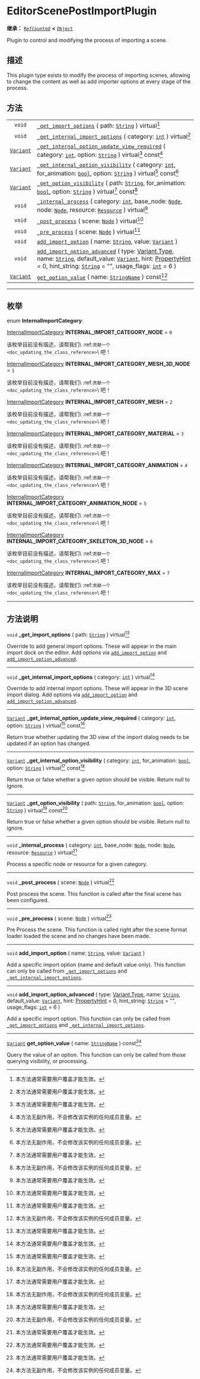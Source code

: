 <!-- ⚠ 请勿编辑本文件 ⚠ -->
<!-- 本文档使用脚本从 WeDot 引擎源码仓库生成。 -->
<!-- 生成脚本：https://github.com/WeDot-Engine/WeDot/tree/4.3/doc/tools/make_md.py； -->
<!-- 原文件：https://github.com/WeDot-Engine/WeDot/tree/4.3/doc/classes/EditorScenePostImportPlugin.xml。 -->

<div id="_class_editorscenepostimportplugin"></div>

# EditorScenePostImportPlugin

**继承：** [`RefCounted`](class_refcounted.md) **<** [`Object`](class_object.md)

Plugin to control and modifying the process of importing a scene.

## 描述

This plugin type exists to modify the process of importing scenes, allowing to change the content as well as add importer options at every stage of the process.

## 方法

|||
|:-:|:--|
| `void`                        | [`_get_import_options`](#class_editorscenepostimportplugin_private_method__get_import_options) ( path: [`String`](class_string.md) ) virtual[^virtual]                                                                                                                                                                                                                                            |
| `void`                        | [`_get_internal_import_options`](#class_editorscenepostimportplugin_private_method__get_internal_import_options) ( category: [`int`](class_int.md) ) virtual[^virtual]                                                                                                                                                                                                                            |
| [`Variant`](class_variant.md) | [`_get_internal_option_update_view_required`](#class_editorscenepostimportplugin_private_method__get_internal_option_update_view_required) ( category: [`int`](class_int.md), option: [`String`](class_string.md) ) virtual[^virtual] const[^const]                                                                                                                                               |
| [`Variant`](class_variant.md) | [`_get_internal_option_visibility`](#class_editorscenepostimportplugin_private_method__get_internal_option_visibility) ( category: [`int`](class_int.md), for_animation: [`bool`](class_bool.md), option: [`String`](class_string.md) ) virtual[^virtual] const[^const]                                                                                                                           |
| [`Variant`](class_variant.md) | [`_get_option_visibility`](#class_editorscenepostimportplugin_private_method__get_option_visibility) ( path: [`String`](class_string.md), for_animation: [`bool`](class_bool.md), option: [`String`](class_string.md) ) virtual[^virtual] const[^const]                                                                                                                                           |
| `void`                        | [`_internal_process`](#class_editorscenepostimportplugin_private_method__internal_process) ( category: [`int`](class_int.md), base_node: [`Node`](class_node.md), node: [`Node`](class_node.md), resource: [`Resource`](class_resource.md) ) virtual[^virtual]                                                                                                                                    |
| `void`                        | [`_post_process`](#class_editorscenepostimportplugin_private_method__post_process) ( scene: [`Node`](class_node.md) ) virtual[^virtual]                                                                                                                                                                                                                                                           |
| `void`                        | [`_pre_process`](#class_editorscenepostimportplugin_private_method__pre_process) ( scene: [`Node`](class_node.md) ) virtual[^virtual]                                                                                                                                                                                                                                                             |
| `void`                        | [`add_import_option`](#class_editorscenepostimportplugin_method_add_import_option) ( name: [`String`](class_string.md), value: [`Variant`](class_variant.md) )                                                                                                                                                                                                                                    |
| `void`                        | [`add_import_option_advanced`](#class_editorscenepostimportplugin_method_add_import_option_advanced) ( type: [Variant.Type](#enum_@globalscope_variant.type), name: [`String`](class_string.md), default_value: [`Variant`](class_variant.md), hint: [PropertyHint](#enum_@globalscope_propertyhint) = 0, hint_string: [`String`](class_string.md) = "", usage_flags: [`int`](class_int.md) = 6 ) |
| [`Variant`](class_variant.md) | [`get_option_value`](#class_editorscenepostimportplugin_method_get_option_value) ( name: [`StringName`](class_stringname.md) ) const[^const]                                                                                                                                                                                                                                                      |

<!-- rst-class:: classref-section-separator -->

---

## 枚举

<div id="_class_enum_editorscenepostimportplugin_internalimportcategory"></div>

enum **InternalImportCategory**: <div id="enum_editorscenepostimportplugin_internalimportcategory"></div>

<div id="_class_editorscenepostimportplugin_constant_internal_import_category_node"></div>

[InternalImportCategory](#enum_editorscenepostimportplugin_internalimportcategory) **INTERNAL_IMPORT_CATEGORY_NODE** = ``0``

该枚举目前没有描述，请帮我们\ :ref:`贡献一个 <doc_updating_the_class_reference>`\ 吧！



<div id="_class_editorscenepostimportplugin_constant_internal_import_category_mesh_3d_node"></div>

[InternalImportCategory](#enum_editorscenepostimportplugin_internalimportcategory) **INTERNAL_IMPORT_CATEGORY_MESH_3D_NODE** = ``1``

该枚举目前没有描述，请帮我们\ :ref:`贡献一个 <doc_updating_the_class_reference>`\ 吧！



<div id="_class_editorscenepostimportplugin_constant_internal_import_category_mesh"></div>

[InternalImportCategory](#enum_editorscenepostimportplugin_internalimportcategory) **INTERNAL_IMPORT_CATEGORY_MESH** = ``2``

该枚举目前没有描述，请帮我们\ :ref:`贡献一个 <doc_updating_the_class_reference>`\ 吧！



<div id="_class_editorscenepostimportplugin_constant_internal_import_category_material"></div>

[InternalImportCategory](#enum_editorscenepostimportplugin_internalimportcategory) **INTERNAL_IMPORT_CATEGORY_MATERIAL** = ``3``

该枚举目前没有描述，请帮我们\ :ref:`贡献一个 <doc_updating_the_class_reference>`\ 吧！



<div id="_class_editorscenepostimportplugin_constant_internal_import_category_animation"></div>

[InternalImportCategory](#enum_editorscenepostimportplugin_internalimportcategory) **INTERNAL_IMPORT_CATEGORY_ANIMATION** = ``4``

该枚举目前没有描述，请帮我们\ :ref:`贡献一个 <doc_updating_the_class_reference>`\ 吧！



<div id="_class_editorscenepostimportplugin_constant_internal_import_category_animation_node"></div>

[InternalImportCategory](#enum_editorscenepostimportplugin_internalimportcategory) **INTERNAL_IMPORT_CATEGORY_ANIMATION_NODE** = ``5``

该枚举目前没有描述，请帮我们\ :ref:`贡献一个 <doc_updating_the_class_reference>`\ 吧！



<div id="_class_editorscenepostimportplugin_constant_internal_import_category_skeleton_3d_node"></div>

[InternalImportCategory](#enum_editorscenepostimportplugin_internalimportcategory) **INTERNAL_IMPORT_CATEGORY_SKELETON_3D_NODE** = ``6``

该枚举目前没有描述，请帮我们\ :ref:`贡献一个 <doc_updating_the_class_reference>`\ 吧！



<div id="_class_editorscenepostimportplugin_constant_internal_import_category_max"></div>

[InternalImportCategory](#enum_editorscenepostimportplugin_internalimportcategory) **INTERNAL_IMPORT_CATEGORY_MAX** = ``7``

该枚举目前没有描述，请帮我们\ :ref:`贡献一个 <doc_updating_the_class_reference>`\ 吧！



<!-- rst-class:: classref-section-separator -->

---

## 方法说明

<div id="_class_editorscenepostimportplugin_private_method__get_import_options"></div>

`void` **_get_import_options** ( path: [`String`](class_string.md) ) virtual[^virtual]<div id="class_editorscenepostimportplugin_private_method__get_import_options"></div>

Override to add general import options. These will appear in the main import dock on the editor. Add options via [`add_import_option`](#class_editorscenepostimportplugin_method_add_import_option) and [`add_import_option_advanced`](#class_editorscenepostimportplugin_method_add_import_option_advanced).

<!-- rst-class:: classref-item-separator -->

---

<div id="_class_editorscenepostimportplugin_private_method__get_internal_import_options"></div>

`void` **_get_internal_import_options** ( category: [`int`](class_int.md) ) virtual[^virtual]<div id="class_editorscenepostimportplugin_private_method__get_internal_import_options"></div>

Override to add internal import options. These will appear in the 3D scene import dialog. Add options via [`add_import_option`](#class_editorscenepostimportplugin_method_add_import_option) and [`add_import_option_advanced`](#class_editorscenepostimportplugin_method_add_import_option_advanced).

<!-- rst-class:: classref-item-separator -->

---

<div id="_class_editorscenepostimportplugin_private_method__get_internal_option_update_view_required"></div>

[`Variant`](class_variant.md) **_get_internal_option_update_view_required** ( category: [`int`](class_int.md), option: [`String`](class_string.md) ) virtual[^virtual] const[^const]<div id="class_editorscenepostimportplugin_private_method__get_internal_option_update_view_required"></div>

Return true whether updating the 3D view of the import dialog needs to be updated if an option has changed.

<!-- rst-class:: classref-item-separator -->

---

<div id="_class_editorscenepostimportplugin_private_method__get_internal_option_visibility"></div>

[`Variant`](class_variant.md) **_get_internal_option_visibility** ( category: [`int`](class_int.md), for_animation: [`bool`](class_bool.md), option: [`String`](class_string.md) ) virtual[^virtual] const[^const]<div id="class_editorscenepostimportplugin_private_method__get_internal_option_visibility"></div>

Return true or false whether a given option should be visible. Return null to ignore.

<!-- rst-class:: classref-item-separator -->

---

<div id="_class_editorscenepostimportplugin_private_method__get_option_visibility"></div>

[`Variant`](class_variant.md) **_get_option_visibility** ( path: [`String`](class_string.md), for_animation: [`bool`](class_bool.md), option: [`String`](class_string.md) ) virtual[^virtual] const[^const]<div id="class_editorscenepostimportplugin_private_method__get_option_visibility"></div>

Return true or false whether a given option should be visible. Return null to ignore.

<!-- rst-class:: classref-item-separator -->

---

<div id="_class_editorscenepostimportplugin_private_method__internal_process"></div>

`void` **_internal_process** ( category: [`int`](class_int.md), base_node: [`Node`](class_node.md), node: [`Node`](class_node.md), resource: [`Resource`](class_resource.md) ) virtual[^virtual]<div id="class_editorscenepostimportplugin_private_method__internal_process"></div>

Process a specific node or resource for a given category.

<!-- rst-class:: classref-item-separator -->

---

<div id="_class_editorscenepostimportplugin_private_method__post_process"></div>

`void` **_post_process** ( scene: [`Node`](class_node.md) ) virtual[^virtual]<div id="class_editorscenepostimportplugin_private_method__post_process"></div>

Post process the scene. This function is called after the final scene has been configured.

<!-- rst-class:: classref-item-separator -->

---

<div id="_class_editorscenepostimportplugin_private_method__pre_process"></div>

`void` **_pre_process** ( scene: [`Node`](class_node.md) ) virtual[^virtual]<div id="class_editorscenepostimportplugin_private_method__pre_process"></div>

Pre Process the scene. This function is called right after the scene format loader loaded the scene and no changes have been made.

<!-- rst-class:: classref-item-separator -->

---

<div id="_class_editorscenepostimportplugin_method_add_import_option"></div>

`void` **add_import_option** ( name: [`String`](class_string.md), value: [`Variant`](class_variant.md) )<div id="class_editorscenepostimportplugin_method_add_import_option"></div>

Add a specific import option (name and default value only). This function can only be called from [`_get_import_options`](#class_editorscenepostimportplugin_private_method__get_import_options) and [`_get_internal_import_options`](#class_editorscenepostimportplugin_private_method__get_internal_import_options).

<!-- rst-class:: classref-item-separator -->

---

<div id="_class_editorscenepostimportplugin_method_add_import_option_advanced"></div>

`void` **add_import_option_advanced** ( type: [Variant.Type](#enum_@globalscope_variant.type), name: [`String`](class_string.md), default_value: [`Variant`](class_variant.md), hint: [PropertyHint](#enum_@globalscope_propertyhint) = 0, hint_string: [`String`](class_string.md) = "", usage_flags: [`int`](class_int.md) = 6 )<div id="class_editorscenepostimportplugin_method_add_import_option_advanced"></div>

Add a specific import option. This function can only be called from [`_get_import_options`](#class_editorscenepostimportplugin_private_method__get_import_options) and [`_get_internal_import_options`](#class_editorscenepostimportplugin_private_method__get_internal_import_options).

<!-- rst-class:: classref-item-separator -->

---

<div id="_class_editorscenepostimportplugin_method_get_option_value"></div>

[`Variant`](class_variant.md) **get_option_value** ( name: [`StringName`](class_stringname.md) ) const[^const]<div id="class_editorscenepostimportplugin_method_get_option_value"></div>

Query the value of an option. This function can only be called from those querying visibility, or processing.

[^virtual]: 本方法通常需要用户覆盖才能生效。
[^const]: 本方法无副作用，不会修改该实例的任何成员变量。
[^vararg]: 本方法除了能接受在此处描述的参数外，还能够继续接受任意数量的参数。
[^constructor]: 本方法用于构造某个类型。
[^static]: 调用本方法无需实例，可直接使用类名进行调用。
[^operator]: 本方法描述的是使用本类型作为左操作数的有效运算符。
[^bitfield]: 这个值是由下列位标志构成位掩码的整数。
[^void]: 无返回值。
